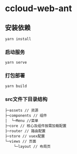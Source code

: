 # ccloud-web-ant

## 安装依赖
```
yarn install
```

### 启动服务
```
yarn serve
```

### 打包部署
```
yarn build
```

### src文件下目录结构
```
├─assets // 资源
├─components // 组件
│  └─Menu //菜单
├─core // 核心及组件按需加载配置
├─router // 路由配置
├─store // vuex配置
└─views // 页面
    └─layout // 布局页
``` 